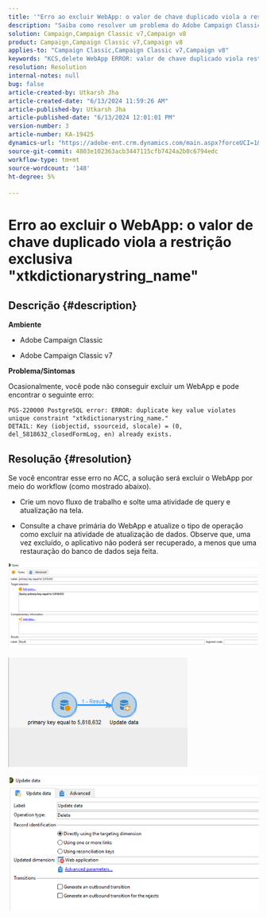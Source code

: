 ```yaml
---
title: '"Erro ao excluir WebApp: o valor de chave duplicado viola a restrição exclusiva \"xtkdictionarystring_name\"'
description: "Saiba como resolver um problema do Adobe Campaign Classic em que talvez não seja possível excluir um Aplicativo Web."
solution: Campaign,Campaign Classic v7,Campaign v8
product: Campaign,Campaign Classic v7,Campaign v8
applies-to: "Campaign Classic,Campaign Classic v7,Campaign v8"
keywords: "KCS,delete WebApp ERROR: valor de chave duplicado viola restrição exclusiva \"xtkdictionarystring_name\""
resolution: Resolution
internal-notes: null
bug: false
article-created-by: Utkarsh Jha
article-created-date: "6/13/2024 11:59:26 AM"
article-published-by: Utkarsh Jha
article-published-date: "6/13/2024 12:01:01 PM"
version-number: 3
article-number: KA-19425
dynamics-url: "https://adobe-ent.crm.dynamics.com/main.aspx?forceUCI=1&pagetype=entityrecord&etn=knowledgearticle&id=c9c2c35d-7c29-ef11-840a-00224808decd"
source-git-commit: 4803e102363acb3447115cfb7424a2b0c6794edc
workflow-type: tm+mt
source-wordcount: '148'
ht-degree: 5%

---
```


# Erro ao excluir o WebApp: o valor de chave duplicado viola a restrição exclusiva &quot;xtkdictionarystring_name&quot;

## Descrição {#description}


<b>Ambiente</b>

- Adobe Campaign Classic

- Adobe Campaign Classic v7

<b>Problema/Sintomas</b>

Ocasionalmente, você pode não conseguir excluir um WebApp e pode encontrar o seguinte erro:




```
PGS-220000 PostgreSQL error: ERROR: duplicate key value violates unique constraint "xtkdictionarystring_name."
DETAIL: Key (iobjectid, ssourceid, slocale) = (0, del_5818632_closedFormLog, en) already exists.
```





## Resolução {#resolution}


Se você encontrar esse erro no ACC, a solução será excluir o WebApp por meio do workflow (como mostrado abaixo).

- Crie um novo fluxo de trabalho e solte uma atividade de query e atualização na tela.

- Consulte a chave primária do WebApp e atualize o tipo de operação como excluir na atividade de atualização de dados. Observe que, uma vez excluído, o aplicativo não poderá ser recuperado, a menos que uma restauração do banco de dados seja feita.

![](assets/5cd987f7-8acf-ec11-a7b5-0022480a8e40.png)

![](assets/bf56c710-8bcf-ec11-a7b5-0022480a8e40.png)



![](assets/da9b0818-8bcf-ec11-a7b5-0022480a8e40.png)
